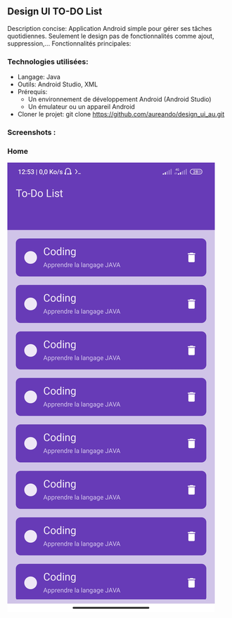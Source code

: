 ## Design UI TO-DO List
Description concise:
Application Android simple pour gérer ses tâches quotidiennes. Seulement le design pas de fonctionnalités comme ajout, suppression,...
Fonctionnalités principales:
### Technologies utilisées:
 * Langage: Java
 * Outils: Android Studio, XML
 * Prérequis:
   * Un environnement de développement Android (Android Studio)
   * Un émulateur ou un appareil Android
 * Cloner le projet:
   git clone https://github.com/aureando/design_ui_au.git

### Screenshots :
### Home 
![Screenshots](home.jpg "Screenshots of this project")
